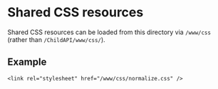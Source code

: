 # Shared CSS resources

Shared CSS resources can be loaded from this directory via `/www/css` (rather than `/ChildAPI/www/css/`).

## Example

`<link rel="stylesheet" href="/www/css/normalize.css" />`
